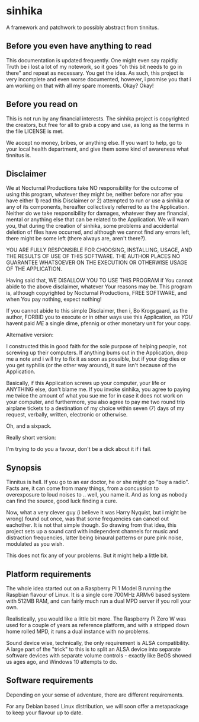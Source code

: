 # sinhika

A framework and patchwork to possibly abstract from tinnitus.

## Before you even have anything to read

This documentation is updated frequently. One might even say rapidly. Truth be i lost a lot of my notework, so it goes "oh this bit needs to go in there" and repeat as necessary. You get the idea. As such, this project is very incomplete and even worse documented, however, i promise you that i am working on that with all my spare moments. Okay? Okay!

## Before you read on

This is not run by any financial interests. The sinhika project is copyrighted the creators, but free for all to grab a copy and use, as long as the terms in the file LICENSE is met.

We accept no money, bribes, or anything else. If you want to help, go to your local health department, and give them some kind of awareness what tinnitus is.

## Disclaimer

We at Nocturnal Productions take NO responsibility for the outcome of using this program, whatever they might be, neither before nor after you have either 1) read this Disclaimer or 2) attempted to run or use a sinhika or any of its components, hereafter collectively referred to as the Application. Neither do we take responsibility for damages, whatever they are financial, mental or anything else that can be related to the Application. We will warn you, that during the creation of sinhika, some problems and accidental deletion of files have occurred, and although we cannot find any errors left, there might be some left (there always are, aren't there?).

YOU ARE FULLY RESPONSIBLE FOR CHOOSING, INSTALLING, USAGE, AND THE RESULTS OF USE OF THIS SOFTWARE. THE AUTHOR PLACES NO GUARANTEE WHATSOEVER ON THE EXECUTION OR OTHERWISE USAGE OF THE APPLICATION.

Having said that, WE DISALLOW YOU TO USE THIS PROGRAM if You cannot abide to the above disclaimer, whatever Your reasons may be. This program is, although copyrighted by Nocturnal Productions, FREE SOFTWARE, and when You pay nothing, expect nothing!

If you cannot abide to this simple Disclaimer, then i, Bo Krogsgaard, as the author, FORBID you to execute or in other ways use this Application, as *YOU* havent paid *ME* a single dime, pfennig or other monetary unit for your copy.

Alternative version:

I constructed this in good faith for the sole purpose of helping people, not screwing up their computers. If anything bums out in the Application, drop me a note and i will try to fix it as soon as possible, but if your dog dies or you get syphilis (or the other way around), it sure isn't because of the Application.

Basically, if this Application screws up your computer, your life or ANYTHING else, don't blame me. If you invoke sinhika, you agree to paying me twice the amount of what you sue me for in case it does not work on your computer, and furthermore, you also agree to pay me two round trip airplane tickets to a destination of my choice within seven (7) days of my request, verbally, written, electronic or otherwise.

Oh, and a sixpack.

Really short version:

I'm trying to do you a favour, don't be a dick about it if i fail.

## Synopsis

Tinnitus is hell. If you go to an ear doctor, he or she might go "buy a radio". Facts are, it can come from many things, from a concussion to overexposure to loud noises to .. well, you name it. And as long as nobody can find the source, good luck finding a cure.

Now, what a very clever guy (i believe it was Harry Nyquist, but i might be wrong) found out once, was that some frequencies can cancel out eachother. It is not that simple though. So drawing from that idea, this project sets up a sound card with independent channels for music and distraction frequencies, latter being binaural patterns or pure pink noise, modulated as you wish.

This does not fix any of your problems. But it might help a little bit.

## Platform requirements

The whole idea started out on a Raspberry Pi 1 Model B running the Raspbian flavour of Linux. It is a single core 700MHz ARMv6 based system with 512MB RAM, and can fairly much run a dual MPD server if you roll your own.

Realistically, you would like a little bit more. The Raspberry Pi Zero W was used for a couple of years as reference platform, and with a stripped down home rolled MPD, it runs a dual instance with no problems.

Sound device wise, technically, the only requirement is ALSA compatibility. A large part of the "trick" to this is to split an ALSA device into separate software devices with separate volume controls - exactly like BeOS showed us ages ago, and Windows 10 attempts to do.

## Software requirements

Depending on your sense of adventure, there are different requirements.

For any Debian based Linux distribution, we will soon offer a metapackage to keep your flavour up to date.
